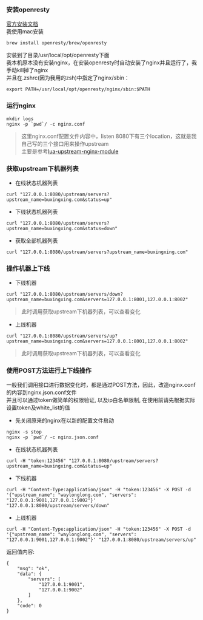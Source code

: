 ### 安装openresty
[官方安装文档](https://openresty.org/cn/installation.html)  
我使用mac安装  
```
brew install openresty/brew/openresty
```
安装到了目录/usr/local/opt/openresty下面    
我本机原本没有安装nginx，在安装openresty时自动安装了nginx并且运行了，我手动kill掉了nginx  
并且在.zshrc(因为我用的zsh)中指定了nginx/sbin：  
```
export PATH=/usr/local/opt/openresty/nginx/sbin:$PATH
```

### 运行nginx
```
mkdir logs
nginx -p `pwd`/ -c nginx.conf
```
> 这里nginx.conf配置文件内容中，listen 8080下有三个location，这就是我自己写的三个接口用来操作upstream  
> 主要是参考[lua-upstream-nginx-module](https://github.com/openresty/lua-upstream-nginx-module)  

### 获取upstream下机器列表
* 在线状态机器列表
```
curl "127.0.0.1:8080/upstream/servers?upstream_name=buxingxing.com&status=up"
```
* 下线状态机器列表
```
curl "127.0.0.1:8080/upstream/servers?upstream_name=buxingxing.com&status=down"
```
* 获取全部机器列表
```
curl "127.0.0.1:8080/upstream/servers?upstream_name=buxingxing.com"
```

### 操作机器上下线
* 下线机器
```
curl "127.0.0.1:8080/upstream/servers/down?upstream_name=buxingxing.com&servers=127.0.0.1:8001,127.0.0.1:8002"
```
> 此时调用获取upstream下机器列表，可以查看变化  

* 上线机器
```
curl "127.0.0.1:8080/upstream/servers/up?upstream_name=buxingxing.com&servers=127.0.0.1:8001,127.0.0.1:8002"
```
> 此时调用获取upstream下机器列表，可以查看变化  


### 使用POST方法进行上下线操作
一般我们调用接口进行数据变化时，都是通过POST方法，因此，改造nginx.conf的内容到nginx.json.conf文件  
并且可以通过token做简单的权限验证, 以及ip白名单限制, 在使用前请先根据实际设置token及white_list的值  
* 先关闭原来的nginx在以新的配置文件启动
```
nginx -s stop
nginx -p `pwd`/ -c nginx.json.conf
```

* 在线状态机器列表
```
curl -H "token:123456" "127.0.0.1:8080/upstream/servers?upstream_name=buxingxing.com&status=up"
```
* 下线机器
```
curl -H "Content-Type:application/json" -H "token:123456" -X POST -d '{"upstream_name": "waylonglong.com", "servers": "127.0.0.1:9001,127.0.0.1:9002"}' "127.0.0.1:8080/upstream/servers/down"
```
* 上线机器
```
curl -H "Content-Type:application/json" -H "token:123456" -X POST -d '{"upstream_name": "waylonglong.com", "servers": "127.0.0.1:9001,127.0.0.1:9002"}' "127.0.0.1:8080/upstream/servers/up"
```
返回值内容:  
```
{
    "msg": "ok",
    "data": {
        "servers": [
            "127.0.0.1:9001",
            "127.0.0.1:9002"
        ]
    },
    "code": 0
}
```
